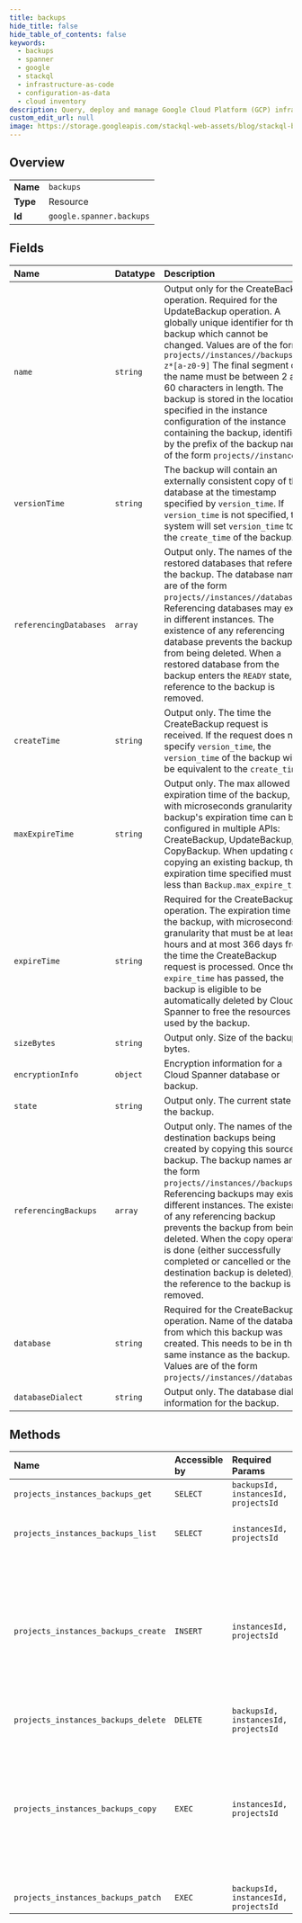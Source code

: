 ```yaml
---
title: backups
hide_title: false
hide_table_of_contents: false
keywords:
  - backups
  - spanner
  - google    
  - stackql
  - infrastructure-as-code
  - configuration-as-data
  - cloud inventory
description: Query, deploy and manage Google Cloud Platform (GCP) infrastructure and resources using SQL
custom_edit_url: null
image: https://storage.googleapis.com/stackql-web-assets/blog/stackql-blog-post-featured-image.png
---
```

  
    

## Overview
<table><tbody>
<tr><td><b>Name</b></td><td><code>backups</code></td></tr>
<tr><td><b>Type</b></td><td>Resource</td></tr>
<tr><td><b>Id</b></td><td><code>google.spanner.backups</code></td></tr>
</tbody></table>

## Fields
| Name | Datatype | Description |
|:-----|:---------|:------------|
| `name` | `string` | Output only for the CreateBackup operation. Required for the UpdateBackup operation. A globally unique identifier for the backup which cannot be changed. Values are of the form `projects//instances//backups/a-z*[a-z0-9]` The final segment of the name must be between 2 and 60 characters in length. The backup is stored in the location(s) specified in the instance configuration of the instance containing the backup, identified by the prefix of the backup name of the form `projects//instances/`. |
| `versionTime` | `string` | The backup will contain an externally consistent copy of the database at the timestamp specified by `version_time`. If `version_time` is not specified, the system will set `version_time` to the `create_time` of the backup. |
| `referencingDatabases` | `array` | Output only. The names of the restored databases that reference the backup. The database names are of the form `projects//instances//databases/`. Referencing databases may exist in different instances. The existence of any referencing database prevents the backup from being deleted. When a restored database from the backup enters the `READY` state, the reference to the backup is removed. |
| `createTime` | `string` | Output only. The time the CreateBackup request is received. If the request does not specify `version_time`, the `version_time` of the backup will be equivalent to the `create_time`. |
| `maxExpireTime` | `string` | Output only. The max allowed expiration time of the backup, with microseconds granularity. A backup's expiration time can be configured in multiple APIs: CreateBackup, UpdateBackup, CopyBackup. When updating or copying an existing backup, the expiration time specified must be less than `Backup.max_expire_time`. |
| `expireTime` | `string` | Required for the CreateBackup operation. The expiration time of the backup, with microseconds granularity that must be at least 6 hours and at most 366 days from the time the CreateBackup request is processed. Once the `expire_time` has passed, the backup is eligible to be automatically deleted by Cloud Spanner to free the resources used by the backup. |
| `sizeBytes` | `string` | Output only. Size of the backup in bytes. |
| `encryptionInfo` | `object` | Encryption information for a Cloud Spanner database or backup. |
| `state` | `string` | Output only. The current state of the backup. |
| `referencingBackups` | `array` | Output only. The names of the destination backups being created by copying this source backup. The backup names are of the form `projects//instances//backups/`. Referencing backups may exist in different instances. The existence of any referencing backup prevents the backup from being deleted. When the copy operation is done (either successfully completed or cancelled or the destination backup is deleted), the reference to the backup is removed. |
| `database` | `string` | Required for the CreateBackup operation. Name of the database from which this backup was created. This needs to be in the same instance as the backup. Values are of the form `projects//instances//databases/`. |
| `databaseDialect` | `string` | Output only. The database dialect information for the backup. |
## Methods
| Name | Accessible by | Required Params | Description |
|:-----|:--------------|:----------------|:------------|
| `projects_instances_backups_get` | `SELECT` | `backupsId, instancesId, projectsId` | Gets metadata on a pending or completed Backup. |
| `projects_instances_backups_list` | `SELECT` | `instancesId, projectsId` | Lists completed and pending backups. Backups returned are ordered by `create_time` in descending order, starting from the most recent `create_time`. |
| `projects_instances_backups_create` | `INSERT` | `instancesId, projectsId` | Starts creating a new Cloud Spanner Backup. The returned backup long-running operation will have a name of the format `projects//instances//backups//operations/` and can be used to track creation of the backup. The metadata field type is CreateBackupMetadata. The response field type is Backup, if successful. Cancelling the returned operation will stop the creation and delete the backup. There can be only one pending backup creation per database. Backup creation of different databases can run concurrently. |
| `projects_instances_backups_delete` | `DELETE` | `backupsId, instancesId, projectsId` | Deletes a pending or completed Backup. |
| `projects_instances_backups_copy` | `EXEC` | `instancesId, projectsId` | Starts copying a Cloud Spanner Backup. The returned backup long-running operation will have a name of the format `projects//instances//backups//operations/` and can be used to track copying of the backup. The operation is associated with the destination backup. The metadata field type is CopyBackupMetadata. The response field type is Backup, if successful. Cancelling the returned operation will stop the copying and delete the backup. Concurrent CopyBackup requests can run on the same source backup. |
| `projects_instances_backups_patch` | `EXEC` | `backupsId, instancesId, projectsId` | Updates a pending or completed Backup. |
